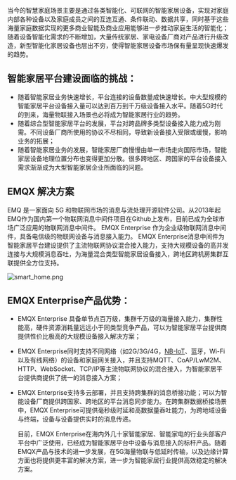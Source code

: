 当今的智慧家庭场景主要是通过各类智能化、可联网的智能家居设备，实现对家庭内部各种设备以及家庭成员之间的互连互通、条件联动、数据共享，同时基于这些海量家庭数据实现的更多商业智能及商业应用能够进一步推动家庭生活的智能化；随着设备智能化需求的不断增加，大量传统家居、家电设备厂商对产品进行升级改造，新型智能化家居设备也层出不穷，使得智能家居设备市场保有量呈现快速爆发的趋势。

## 智能家居平台建设面临的挑战：

- 随着智能家居业务快速增长，平台连接的设备数量成快速增长。中大型规模的智能家居平台设备接入量可以达到百万到千万级设备接入水平。随着5G时代的到来，海量物联接入场景也必将成为智能家居行业的趋势。
- 随着综合型智能家居平台的发展，平台对跨品牌多类型设备接入能力成为刚需。不同设备厂商所使用的协议不尽相同，导致新设备接入受限或缓慢，影响业务的拓展；
- 随着智能家居业务的发展，智能家居厂商慢慢由单一市场走向国际市场，智能家居设备地理位置分布也变得更加分散。很多跨地区、跨国家的平台设备接入需求渐渐成为大型智能家居企业所面临的问题。



## EMQX 解决方案

   EMQ 是一家面向 5G 和物联网市场的消息与流处理开源软件公司。从2013年起EMQ作为国内第一个物联网消息中间件项目在Github上发布，目前已成为全球市场广泛应用的物联网消息中间件。 EMQX Enterprise 作为企业级物联网消息中间件，具备电信级的物联网设备与消息接入能力。
   EMQX Enterprise消息中间件为智能家居平台建设提供了主流物联网协议混合接入能力，支持大规模设备的高并发连接与大规模消息吞吐，为海量混合类型智能家居设备接入，跨地区跨机房集群互联提供全方位支持。

![smart_home.png](https://static.emqx.net/images/52aafd931f17e9167ee835230d79f38e.png)

## EMQX Enterprise产品优势：

- EMQX Enterprise 具备单节点百万级，集群千万级的海量接入能力，集群性能高，硬件资源消耗量远远小于同类型竞争产品，可以为智能家居平台提供商提供性价比极高的大规模设备接入解决方案；
- EMQX Enterprise同时支持不同网络（如2G/3G/4G，[NB-IoT](https://www.emqx.com/zh/blog/emqx-nb-iot-access-solution)、蓝牙，Wi-Fi以及有线网络）的设备和家庭网关接入，并且支持MQTT、CoAP/LwM2M、HTTP、WebSocket、TCP/IP等主流物联网协议的混合接入，为智能家居平台提供商提供了统一的消息接入方案；

- EMQX Enterprise支持多云部署，并且支持跨集群的消息桥接功能；可以为智能设备厂商提供跨国家、跨地区的平台消息同步能力。在跨集群数据桥接场景中，EMQX Enterprise可提供毫秒级时延和高数据量吞吐能力，为跨地域设备与终端，设备与设备提供实时的消息传递。

   目前，EMQX Enterprise在海内外几十家智能家居、智能家电的行业头部客户平台中广泛使用，已经成为智能家居平台中设备与消息接入的标杆产品。随着EMQX产品与技术的进一步发展，在5G海量物联与低延时传输，以及边缘计算方面也将提供更丰富的解决方案，进一步为智能家居行业提供高效稳定的解决方案。
